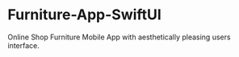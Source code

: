 # Furniture-App-SwiftUI
Online Shop Furniture Mobile App with aesthetically pleasing users interface.
